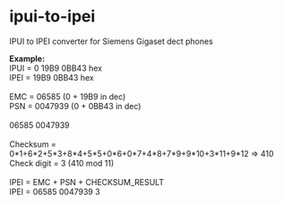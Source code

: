 # ipui-to-ipei
IPUI to IPEI converter for Siemens Gigaset dect phones

**Example:**</br>
IPUI = 0 19B9 0BB43 hex</br>
IPEI = 19B9 0BB43 hex</br>
</br>
EMC = 06585 (0 + 19B9 in dec)</br>
PSN = 0047939 (0 + 0BB43 in dec)</br>
</br>
06585 0047939</br>
</br>
Checksum = 0\*1+6\*2+5\*3+8\*4+5\*5+0\*6+0\*7+4\*8+7\*9+9\*10+3\*11+9\*12 => 410</br>
Check digit = 3 (410 mod 11)</br>
</br>
IPEI = EMC + PSN + CHECKSUM_RESULT</br>
IPEI = 06585 0047939 3

